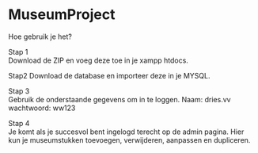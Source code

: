 # MuseumProject

Hoe gebruik je het?

Stap 1  
Download de ZIP en voeg deze toe in je xampp htdocs. 

Stap2
Download de database en importeer deze in je MYSQL.

Stap 3  
Gebruik de onderstaande gegevens om in te loggen. Naam: dries.vv wachtwoord: ww123

Stap 4  
Je komt als je succesvol bent ingelogd terecht op de admin pagina. Hier kun je museumstukken toevoegen, verwijderen, aanpassen en dupliceren.
